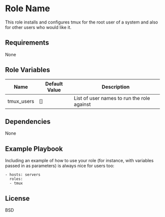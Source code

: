 Role Name
=========

This role installs and configures tmux for the root user of a system and also for other users who would like it.

Requirements
------------

None

Role Variables
--------------

| Name       | Default Value | Description                                |
| ----       | -----         | -----------                                |
| tmux_users | []            | List of user names to run the role against |

Dependencies
------------

None

Example Playbook
----------------

Including an example of how to use your role (for instance, with variables passed in as parameters) is always nice for users too:

    - hosts: servers
      roles:
      - tmux

License
-------

BSD

